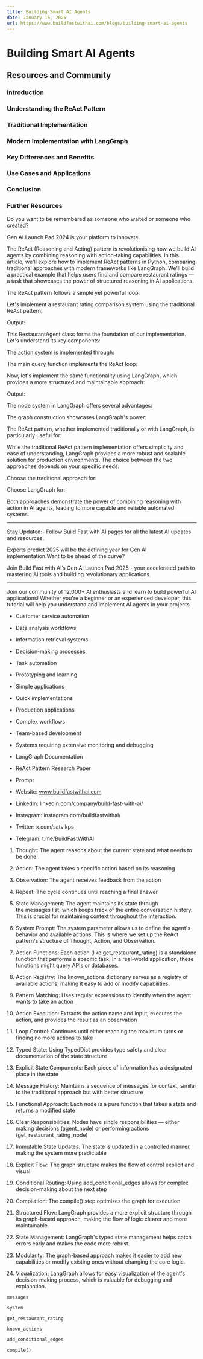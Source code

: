 ```yaml
---
title: Building Smart AI Agents
date: January 15, 2025
url: https://www.buildfastwithai.com/blogs/building-smart-ai-agents
---
```


# Building Smart AI Agents

## Resources and Community

### Introduction

### Understanding the ReAct Pattern

### Traditional Implementation

### Modern Implementation with LangGraph

### Key Differences and Benefits

### Use Cases and Applications

### Conclusion

### Further Resources

Do you want to be remembered as someone who waited or someone who created?

Gen AI Launch Pad 2024 is your platform to innovate.

The ReAct (Reasoning and Acting) pattern is revolutionising how we build AI agents by combining reasoning with action-taking capabilities. In this article, we'll explore how to implement ReAct patterns in Python, comparing traditional approaches with modern frameworks like LangGraph. We'll build a practical example that helps users find and compare restaurant ratings — a task that showcases the power of structured reasoning in AI applications.

The ReAct pattern follows a simple yet powerful loop:

Let's implement a restaurant rating comparison system using the traditional ReAct pattern:

Output:

This RestaurantAgent class forms the foundation of our implementation. Let's understand its key components:

The action system is implemented through:

The main query function implements the ReAct loop:

Now, let's implement the same functionality using LangGraph, which provides a more structured and maintainable approach:

Output:

The node system in LangGraph offers several advantages:

The graph construction showcases LangGraph's power:

The ReAct pattern, whether implemented traditionally or with LangGraph, is particularly useful for:

While the traditional ReAct pattern implementation offers simplicity and ease of understanding, LangGraph provides a more robust and scalable solution for production environments. The choice between the two approaches depends on your specific needs:

Choose the traditional approach for:

Choose LangGraph for:

Both approaches demonstrate the power of combining reasoning with action in AI agents, leading to more capable and reliable automated systems.

---------------------------

Stay Updated:- Follow Build Fast with AI pages for all the latest AI updates and resources.

Experts predict 2025 will be the defining year for Gen AI implementation.Want to be ahead of the curve?

Join Build Fast with AI’s Gen AI Launch Pad 2025 - your accelerated path to mastering AI tools and building revolutionary applications.

---------------------------

Join our community of 12,000+ AI enthusiasts and learn to build powerful AI applications! Whether you're a beginner or an experienced developer, this tutorial will help you understand and implement AI agents in your projects.

* Customer service automation
* Data analysis workflows
* Information retrieval systems
* Decision-making processes
* Task automation

* Prototyping and learning
* Simple applications
* Quick implementations

* Production applications
* Complex workflows
* Team-based development
* Systems requiring extensive monitoring and debugging

* LangGraph Documentation
* ReAct Pattern Research Paper
* Prompt

* Website: www.buildfastwithai.com
* LinkedIn: linkedin.com/company/build-fast-with-ai/
* Instagram: instagram.com/buildfastwithai/
* Twitter: x.com/satvikps
* Telegram: t.me/BuildFastWithAI

1. Thought: The agent reasons about the current state and what needs to be done
2. Action: The agent takes a specific action based on its reasoning
3. Observation: The agent receives feedback from the action
4. Repeat: The cycle continues until reaching a final answer

1. State Management: The agent maintains its state through the messages list, which keeps track of the entire conversation history. This is crucial for maintaining context throughout the interaction.
2. System Prompt: The system parameter allows us to define the agent's behavior and available actions. This is where we set up the ReAct pattern's structure of Thought, Action, and Observation.

1. Action Functions: Each action (like get_restaurant_rating) is a standalone function that performs a specific task. In a real-world application, these functions might query APIs or databases.
2. Action Registry: The known_actions dictionary serves as a registry of available actions, making it easy to add or modify capabilities.

1. Pattern Matching: Uses regular expressions to identify when the agent wants to take an action
2. Action Execution: Extracts the action name and input, executes the action, and provides the result as an observation
3. Loop Control: Continues until either reaching the maximum turns or finding no more actions to take

1. Typed State: Using TypedDict provides type safety and clear documentation of the state structure
2. Explicit State Components: Each piece of information has a designated place in the state
3. Message History: Maintains a sequence of messages for context, similar to the traditional approach but with better structure

1. Functional Approach: Each node is a pure function that takes a state and returns a modified state
2. Clear Responsibilities: Nodes have single responsibilities — either making decisions (agent_node) or performing actions (get_restaurant_rating_node)
3. Immutable State Updates: The state is updated in a controlled manner, making the system more predictable

1. Explicit Flow: The graph structure makes the flow of control explicit and visual
2. Conditional Routing: Using add_conditional_edges allows for complex decision-making about the next step
3. Compilation: The compile() step optimizes the graph for execution

1. Structured Flow: LangGraph provides a more explicit structure through its graph-based approach, making the flow of logic clearer and more maintainable.
2. State Management: LangGraph's typed state management helps catch errors early and makes the code more robust.
3. Modularity: The graph-based approach makes it easier to add new capabilities or modify existing ones without changing the core logic.
4. Visualization: LangGraph allows for easy visualization of the agent's decision-making process, which is valuable for debugging and explanation.

```
messages
```

```
system
```

```
get_restaurant_rating
```

```
known_actions
```

```
add_conditional_edges
```

```
compile()
```

